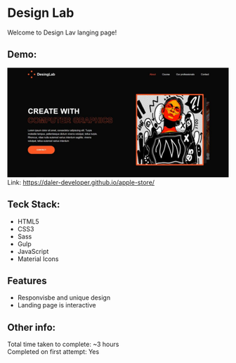 # Design Lab

Welcome to Design Lav langing page!

## Demo:

![This is an image](/preview.jpg)  
Link: https://daler-developer.github.io/apple-store/

## Teck Stack:

- HTML5
- CSS3
- Sass
- Gulp
- JavaScript
- Material Icons

## Features

- Responvisbe and unique design
- Landing page is interactive

## Other info:

Total time taken to complete: ~3 hours  
Completed on first attempt: Yes  

